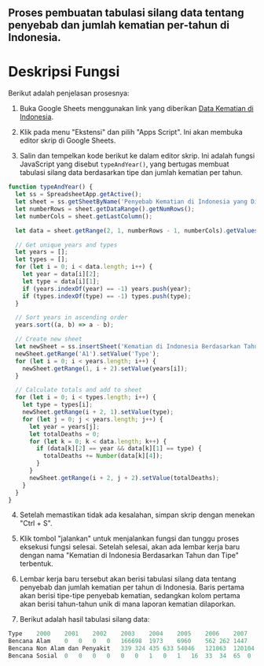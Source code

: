 ## Proses pembuatan tabulasi silang data tentang penyebab dan jumlah kematian per-tahun di Indonesia.
# Deskripsi Fungsi
Berikut adalah penjelasan prosesnya:

1. Buka Google Sheets menggunakan link yang diberikan [Data Kematian di Indonesia](https://www.kaggle.com/datasets/hendratno/cause-of-death-in-indonesia).

2. Klik pada menu "Ekstensi" dan pilih "Apps Script". Ini akan membuka editor skrip di Google Sheets.

3. Salin dan tempelkan kode berikut ke dalam editor skrip. Ini adalah fungsi JavaScript yang disebut `typeAndYear()`, yang bertugas membuat tabulasi silang data berdasarkan tipe dan jumlah kematian per tahun.

```javascript
function typeAndYear() {
  let ss = SpreadsheetApp.getActive();
  let sheet = ss.getSheetByName('Penyebab Kematian di Indonesia yang Dilaporkan - Clean');
  let numberRows = sheet.getDataRange().getNumRows();
  let numberCols = sheet.getLastColumn();

  let data = sheet.getRange(2, 1, numberRows - 1, numberCols).getValues();

  // Get unique years and types
  let years = [];
  let types = [];
  for (let i = 0; i < data.length; i++) {
    let year = data[i][2];
    let type = data[i][1];
    if (years.indexOf(year) == -1) years.push(year);
    if (types.indexOf(type) == -1) types.push(type);
  }

  // Sort years in ascending order
  years.sort((a, b) => a - b);

  // Create new sheet
  let newSheet = ss.insertSheet('Kematian di Indonesia Berdasarkan Tahun dan Tipe ');
  newSheet.getRange('A1').setValue('Type');
  for (let i = 0; i < years.length; i++) {
    newSheet.getRange(1, i + 2).setValue(years[i]);
  }

  // Calculate totals and add to sheet
  for (let i = 0; i < types.length; i++) {
    let type = types[i];
    newSheet.getRange(i + 2, 1).setValue(type);
    for (let j = 0; j < years.length; j++) {
      let year = years[j];
      let totalDeaths = 0;
      for (let k = 0; k < data.length; k++) {
        if (data[k][2] == year && data[k][1] == type) {
          totalDeaths += Number(data[k][4]);
        }
      }
      newSheet.getRange(i + 2, j + 2).setValue(totalDeaths);
    }
  }
}
```

4. Setelah memastikan tidak ada kesalahan, simpan skrip dengan menekan "Ctrl + S".

5. Klik tombol "jalankan" untuk menjalankan fungsi dan tunggu proses eksekusi fungsi selesai. Setelah selesai, akan ada lembar kerja baru dengan nama "Kematian di Indonesia Berdasarkan Tahun dan Tipe" terbentuk.

6. Lembar kerja baru tersebut akan berisi tabulasi silang data tentang penyebab dan jumlah kematian per tahun di Indonesia. Baris pertama akan berisi tipe-tipe penyebab kematian, sedangkan kolom pertama akan berisi tahun-tahun unik di mana laporan kematian dilaporkan.

7. Berikut adalah hasil tabulasi silang data:
```javascript
Type	2000	2001	2002	2003	2004	2005	2006	2007	2008	2009	2010	2011	2012	2013	2014	2015	2016	2017	2018	2019	2020	2021	2022
Bencana Alam	0	0	0	0	166698	1973	6960	562	262	1447	1306	172	174	0	0	215	442	169	3739	352	236	583	0
Bencana Non Alam dan Penyakit	339	324	435	633	54046	121063	120104	88713	106035	31661	37922	1967	1595	1145	1199	2096	2156	875	1212	14338	37823	138519	12876
Bencana Sosial	0	0	0	0	0	0	1	0	1	16	33	34	65	0	0	45	26	0	25	7	4	4	0
```
